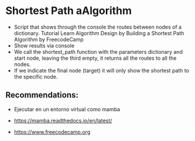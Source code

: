 #  Shortest Path aAlgorithm

- Script that shows through the console the routes between nodes of a dictionary. Tutorial Learn Algorithm Design by Building a Shortest Path Algorithm by FreecodeCamp
- Show results via console
- We call the shortest_path function with the parameters dictionary and start node, leaving the third empty, it returns all the routes to all the nodes.
- If we indicate the final node (target) it will only show the shortest path to the specific node.
  
## Recommendations:
- Ejecutar en un entorno virtual como mamba
- https://mamba.readthedocs.io/en/latest/

- https://www.freecodecamp.org 
